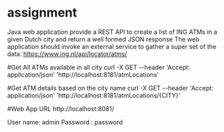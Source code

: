 # assignment

Java web application provide a REST API to create a list of ING ATMs in a given Dutch city and return a well formed JSON response The web application should invoke an external service to gather a super set of the data: https://www.ing.nl/api/locator/atms/

#Get All ATMs available in all city
curl -X GET --header 'Accept: application/json' 'http://localhost:8181/atmLocations'

#Get ATM details based on the city name
curl -X GET --header 'Accept: application/json' 'http://localhost:8181/atmLocations/{CITY}'

#Web App URL
http://localhost:8081/

User name: admin
Password : password


